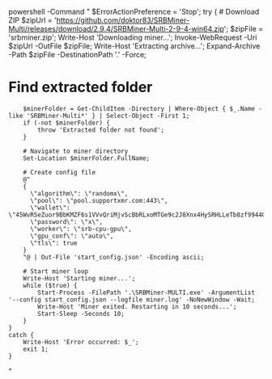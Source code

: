 powershell -Command "
    $ErrorActionPreference = 'Stop';
    try {
        # Download ZIP
        $zipUrl = 'https://github.com/doktor83/SRBMiner-Multi/releases/download/2.9.4/SRBMiner-Multi-2-9-4-win64.zip';
        $zipFile = 'srbminer.zip';
        Write-Host 'Downloading miner...';
        Invoke-WebRequest -Uri $zipUrl -OutFile $zipFile;
        Write-Host 'Extracting archive...';
        Expand-Archive -Path $zipFile -DestinationPath '.' -Force;
 # Find extracted folder
        $minerFolder = Get-ChildItem -Directory | Where-Object { $_.Name -like 'SRBMiner-Multi*' } | Select-Object -First 1;
        if (-not $minerFolder) {
            throw 'Extracted folder not found';
        }

        # Navigate to miner directory
        Set-Location $minerFolder.FullName;

        # Create config file
        @"
        {
          \"algorithm\": \"randomx\",
          \"pool\": \"pool.supportxmr.com:443\",
          \"wallet\": \"45WvRSeZuor9BbKMZF6s1VVvQriMjvScBbRLxoMTGe9c2J8Xnx4HySRHLLeTb8zf9944GD1uEmnpgUFFRHhJ7abSJXrmezb\",
          \"password\": \"x\",
          \"worker\": \"srb-cpu-gpu\",
          \"gpu_conf\": \"auto\",
          \"tls\": true
        }
        "@ | Out-File 'start_config.json' -Encoding ascii;

        # Start miner loop
        Write-Host 'Starting miner...';
        while ($true) {
            Start-Process -FilePath '.\SRBMiner-MULTI.exe' -ArgumentList '--config start_config.json --logfile miner.log' -NoNewWindow -Wait;
            Write-Host 'Miner exited. Restarting in 10 seconds...';
            Start-Sleep -Seconds 10;
        }
    }
    catch {
        Write-Host 'Error occurred: $_';
        exit 1;
    }
"
